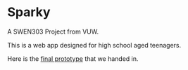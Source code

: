 # Sparky
A SWEN303 Project from VUW. 

This is a web app designed for high school aged teenagers.

Here is the [final prototype](https://xd.adobe.com/view/2ce598b3-b969-42b4-626d-c228948f9c24-5ad4/) that we handed in.
